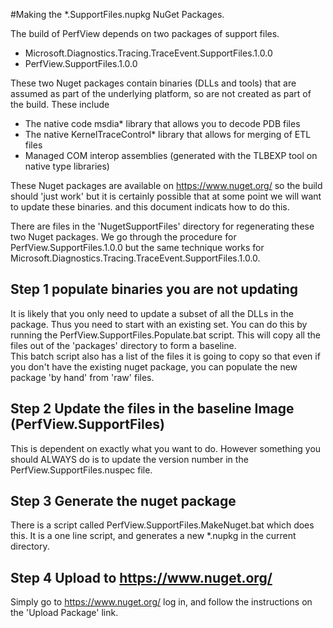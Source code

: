 #Making the *.SupportFiles.nupkg NuGet Packages.

The build of PerfView depends on two packages of support files.  

 * Microsoft.Diagnostics.Tracing.TraceEvent.SupportFiles.1.0.0
 * PerfView.SupportFiles.1.0.0


These two Nuget packages contain binaries (DLLs and tools) that are assumed as 
part of the underlying platform, so are not created as part of the build.  These
include 

 * The native code msdia* library that allows you to decode PDB files
 * The native KernelTraceControl* library that allows for merging of ETL files
 * Managed COM interop assemblies (generated with the TLBEXP tool on native type libraries)


These Nuget packages are available on https://www.nuget.org/ so the build should 'just work'
but it is certainly possible that at some point we will want to update these binaries. 
and this document indicats how to do this.  

There are files in the 'NugetSupportFiles' directory for regenerating these two Nuget packages.
We go through the procedure for PerfView.SupportFiles.1.0.0 but the same technique works for
Microsoft.Diagnostics.Tracing.TraceEvent.SupportFiles.1.0.0.


## Step 1 populate binaries you are not updating


It is likely that you only need to update a subset of all the DLLs in the package.  Thus you
need to start with an existing set.  You can do this by running the PerfView.SupportFiles.Populate.bat
script.  This will copy all the files out of the 'packages' directory to form a baseline.  
This batch script also has a list of the files it is going to copy so that even if you don't
have the existing nuget package, you can populate the new package 'by hand' from 'raw' files.

## Step 2 Update the files in the baseline Image (PerfView.SupportFiles)

This is dependent on exactly what you want to do. However something you should ALWAYS do
is to update the version number in the PerfView.SupportFiles.nuspec file.  

## Step 3 Generate the nuget package

There is a script called PerfView.SupportFiles.MakeNuget.bat which does this.  It is a one line
script, and generates a new *.nupkg in the current directory.  

## Step 4 Upload to https://www.nuget.org/

Simply go to https://www.nuget.org/ log in, and follow the instructions on the 'Upload Package' link.
